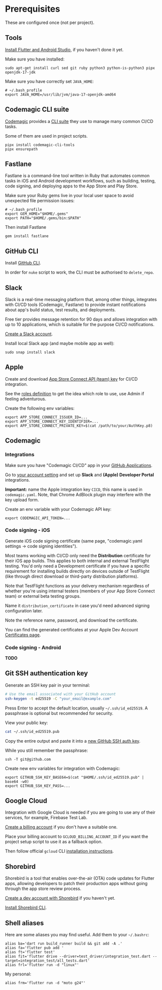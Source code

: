 # Prerequisites

These are configured once (not per project).

## Tools

[Install Flutter and Android Studio](https://docs.flutter.dev/get-started/install/linux/android),
if you haven't done it yet.

Make sure you have installed:

```shell
sudo apt-get install curl sed git ruby python3 python-is-python3 pipx openjdk-17-jdk
```

Make sure you have correctly set `JAVA_HOME`:

```shell
# ~/.bash_profile
export JAVA_HOME=/usr/lib/jvm/java-17-openjdk-amd64
```

## Codemagic CLI suite

[Codemagic](https://codemagic.io/start/) provides
a [CLI suite](https://github.com/codemagic-ci-cd/cli-tools/tree/master)
they use to manage many common CI/CD tasks.

Some of them are used in project scripts.

```shell
pipx install codemagic-cli-tools
pipx ensurepath
```

## Fastlane

Fastlane is a command-line tool written in Ruby that automates common tasks in iOS and Android development workflows,
such as building, testing, code signing, and deploying apps to the App Store and Play Store.

Make sure your Ruby gems live in your local user space to avoid unexpected file permission issues:

```shell
# ~/.bash_profile
export GEM_HOME="$HOME/.gems"
export PATH="$HOME/.gems/bin:$PATH"
```

Then install Fastlane

```shell
gem install fastlane
```

## GitHub CLI

Install [GitHub CLI](https://github.com/cli/cli/blob/trunk/docs/install_linux.md).

In order for `nuke` script to work, the CLI must be authorised to `delete_repo`.

## Slack

Slack is a real-time messaging platform that, among other things,
integrates with CI/CD tools (Codemagic, Fastlane) to provide instant notifications
about app's build status, test results, and deployments.

Free tier provides message retention for 90 days and allows integration with up to 10 applications,
which is suitable for the purpose CI/CD notifications.

[Create a Slack account](https://slack.com/get-started).

Install local Slack app (and maybe mobile app as well):

```shell
sudo snap install slack
```

## Apple

Create and download [App Store Connect API (team) key](https://appstoreconnect.apple.com/access/integrations/api)
for CI/CD integration.

See the [roles definition](https://developer.apple.com/help/account/manage-your-team/roles/)
to get the idea which role to use, use Admin if feeling adventurous.

Create the following env variables:

```shell
export APP_STORE_CONNECT_ISSUER_ID=...
export APP_STORE_CONNECT_KEY_IDENTIFIER=...
export APP_STORE_CONNECT_PRIVATE_KEY=$(cat /path/to/your/AuthKey.p8)
```

## Codemagic

### Integrations

Make sure you have "Codemagic CI/CD" app in your [GitHub Applications](https://github.com/settings/installations).

Go to [your account setting](https://codemagic.io/teams) and set up
**Slack** and **(Apple) Developer Portal** integrations.

**Important:** name the Apple integration key `CICD`, this name is used in `codemagic.yaml`.
Note, that Chrome AdBlock plugin may interfere with the key upload form.

Create an env variable with your Codemagic API key:

```shell
export CODEMAGIC_API_TOKEN=...
```

### Code signing - iOS

Generate iOS code signing certificate (same page, "codemagic.yaml settings -> code signing identities").

Most teams working with CI/CD only need the **Distribution** certificate
for their iOS app builds. This applies to both internal and external TestFlight testing.
You'd only need a Development certificate if you have a specific requirement
for installing builds directly on devices outside of TestFlight (like through direct download
or third-party distribution platforms).

Note that TestFlight functions as your delivery mechanism regardless of whether you're
using internal testers (members of your App Store Connect team) or external beta testing groups.

Name it `distribution_certificate` in case you'd need advanced signing configuration later.

Note the reference name, password, and download the certificate.

You can find the generated certificates at your Apple Dev Account
[Certificates page](https://developer.apple.com/account/resources/certificates/list).

### Code signing - Android

**TODO**

## Git SSH authentication key

Generate an SSH key pair in your terminal:

```bash
# Use the email associated with your GitHub account
ssh-keygen -t ed25519 -C "your_email@example.com"
```

Press Enter to accept the default location, usually `~/.ssh/id_ed25519`.
A passphrase is optional but recommended for security.

View your public key:

```bash
cat ~/.ssh/id_ed25519.pub
```

Copy the entire output and paste it into a [new GitHub SSH auth key](https://github.com/settings/ssh/new).

While you still remember the passphrase:

```shell
ssh -T git@github.com
```

Create new env variables for integration with Codemagic:

```shell
export GITHUB_SSH_KEY_BASE64=$(cat "$HOME/.ssh/id_ed25519.pub" | base64 -w0)
export GITHUB_SSH_KEY_PASS=...
```

## Google Cloud

Integration with Google Cloud is needed if you are going to use any of their services,
for example, Firebase Test Lab.

[Create a billing account](https://console.cloud.google.com/billing) if you don't have a suitable one.

Place your billing account to `GCLOUD_BILLING_ACCOUNT_ID` if you want
the project setup script to use it as a fallback option.

Then follow official `gcloud` CLI [installation instructions](https://cloud.google.com/sdk/docs/install-sdk#deb).

## Shorebird

Shorebird is a tool that enables over-the-air (OTA) code updates for Flutter apps,
allowing developers to patch their production apps without going through the app store review process.

[Create a dev account with Shorebird](https://console.shorebird.dev/login) if you haven't yet.

[Install Shorebird CLI](https://docs.shorebird.dev/).

## Shell aliases

Here are some aliases you may find useful.
Add them to your `~/.bashrc`:

```shell
alias ba='dart run build_runner build && git add -A .'
alias fa='flutter pub add '
alias ft='flutter test'
alias fit='flutter drive --driver=test_driver/integration_test.dart --target=integration_test/all_tests.dart'
alias frl='flutter run -d "linux"'
```

My personal:

```shell
alias frm='flutter run -d "moto g24"'
```
